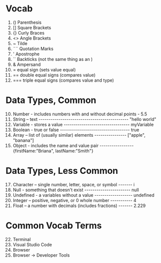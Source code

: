 # Vocab

1. () Parenthesis
2. [] Square Brackets
3. {} Curly Braces
4. <> Angle Brackets
5. ~ Tilde
6. ¨¨ Quotation Marks
7. ' Apostrophe
8. `` Backticks (not the same thing as an )
9. & Ampersand
10. = equal sign (sets value equal)
11. == double equal signs (compares value)
12. === triple equal signs (compares value and type)

# Data Types, Common

10. Number - includes numbers with and without decimal points - 5.5
11. String – text --------------------------------------------- "hello world"
12. Variable - stores a value --------------------------------- myVariable
13. Boolean - true or false ----------------------------------- true
14. Array – list of (usually similar) elements ---------------- ["apple", "banana"]
15. Object - includes the name and value pair ----------------- {firstName:"Briana", lastName:"Smith"}

# Data Types, Less Common

17. Character – single number, letter, space, or symbol ------- i
18. Null - something that doesn't exist ----------------------- null
19. Undefined - a variables without a value ------------------- undefined
20. Integer – positive, negative, or 0 whole number ----------- 4
21. Float – a number with decimals (includes fractions) ------- 2.229

# Common Vocab Terms

22. Terminal
23. Visual Studio Code
24. Browser
25. Browser -> Developer Tools
